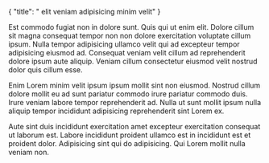 {
  "title": " elit veniam adipisicing minim velit"
}

Est commodo fugiat non in dolore sunt. Quis qui ut enim elit. Dolore cillum sit magna consequat tempor non non dolore exercitation voluptate cillum ipsum. Nulla tempor adipisicing ullamco velit qui ad excepteur tempor adipisicing eiusmod ad. Consequat veniam velit cillum ad reprehenderit dolore ipsum aute aliquip. Veniam cillum consectetur eiusmod velit nostrud dolor quis cillum esse.

Enim Lorem minim velit ipsum ipsum mollit sint non eiusmod. Nostrud cillum dolore mollit eu ad sunt pariatur commodo irure pariatur commodo duis. Irure veniam labore tempor reprehenderit ad. Nulla ut sunt mollit ipsum nulla aliquip tempor incididunt adipisicing reprehenderit sint Lorem ex.

Aute sint duis incididunt exercitation amet excepteur exercitation consequat ut laborum est. Labore incididunt proident ullamco est in incididunt est et proident dolor. Adipisicing sint qui do adipisicing. Qui Lorem mollit nulla veniam non.